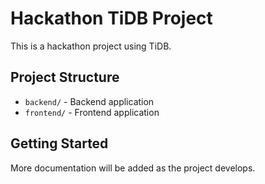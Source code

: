 # Hackathon TiDB Project

This is a hackathon project using TiDB.

## Project Structure

- `backend/` - Backend application
- `frontend/` - Frontend application

## Getting Started

More documentation will be added as the project develops.
